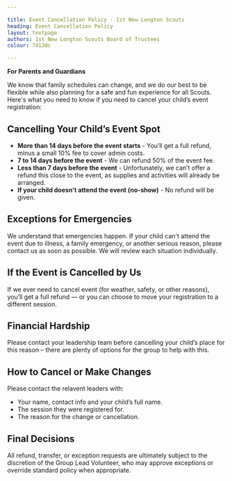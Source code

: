 ```yaml
---

title: Event Cancellation Policy - 1st New Longton Scouts
heading: Event Cancellation Policy
layout: textpage
authors: 1st New Longton Scouts Board of Trustees
colour: 7413dc

---
```


**For Parents and Guardians**



We know that family schedules can change, and we do our best to be flexible while also planning for a safe and fun experience for all Scouts. Here's what you need to know if you need to cancel your child’s event registration:

## Cancelling Your Child’s Event Spot

- **More than 14 days before the event starts** - You’ll get a full refund, minus a small 10% fee to cover admin costs.
- **7 to 14 days before the event** - We can refund 50% of the event fee.
- **Less than 7 days before the event** - Unfortunately, we can’t offer a refund this close to the event, as supplies and activities will already be arranged.
- **If your child doesn't attend the event (no-show)** - No refund will be given.

## Exceptions for Emergencies

We understand that emergencies happen. If your child can't attend the event due to illness, a family emergency, or another serious reason, please contact us as soon as possible. We will review each situation individually.

## If the Event is Cancelled by Us

If we ever need to cancel event (for weather, safety, or other reasons), you’ll get a full refund — or you can choose to move your registration to a different session.

## Financial Hardship

Please contact your leadership team before cancelling your child’s place for this reason – there are plenty of options for the group to help with this. 

## How to Cancel or Make Changes

Please contact the relavent leaders with:
- Your name, contact info and your child’s full name.
- The session they were registered for.
- The reason for the change or cancellation.

## Final Decisions

All refund, transfer, or exception requests are ultimately subject to the discretion of the Group Lead Volunteer, who may approve exceptions or override standard policy when appropriate.
